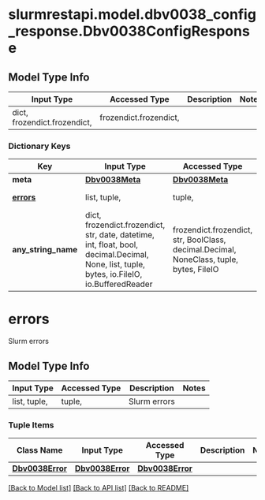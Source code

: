 # slurmrestapi.model.dbv0038_config_response.Dbv0038ConfigResponse

## Model Type Info
Input Type | Accessed Type | Description | Notes
------------ | ------------- | ------------- | -------------
dict, frozendict.frozendict,  | frozendict.frozendict,  |  | 

### Dictionary Keys
Key | Input Type | Accessed Type | Description | Notes
------------ | ------------- | ------------- | ------------- | -------------
**meta** | [**Dbv0038Meta**](Dbv0038Meta.md) | [**Dbv0038Meta**](Dbv0038Meta.md) |  | [optional] 
**[errors](#errors)** | list, tuple,  | tuple,  | Slurm errors | [optional] 
**any_string_name** | dict, frozendict.frozendict, str, date, datetime, int, float, bool, decimal.Decimal, None, list, tuple, bytes, io.FileIO, io.BufferedReader | frozendict.frozendict, str, BoolClass, decimal.Decimal, NoneClass, tuple, bytes, FileIO | any string name can be used but the value must be the correct type | [optional]

# errors

Slurm errors

## Model Type Info
Input Type | Accessed Type | Description | Notes
------------ | ------------- | ------------- | -------------
list, tuple,  | tuple,  | Slurm errors | 

### Tuple Items
Class Name | Input Type | Accessed Type | Description | Notes
------------- | ------------- | ------------- | ------------- | -------------
[**Dbv0038Error**](Dbv0038Error.md) | [**Dbv0038Error**](Dbv0038Error.md) | [**Dbv0038Error**](Dbv0038Error.md) |  | 

[[Back to Model list]](../../README.md#documentation-for-models) [[Back to API list]](../../README.md#documentation-for-api-endpoints) [[Back to README]](../../README.md)

